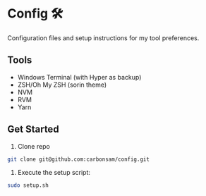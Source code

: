 # Config :hammer_and_wrench:

Configuration files and setup instructions for my tool preferences.

## Tools

- Windows Terminal (with Hyper as backup)
- ZSH/Oh My ZSH (sorin theme)
- NVM
- RVM
- Yarn

## Get Started

1. Clone repo

```sh
git clone git@github.com:carbonsam/config.git
```

1. Execute the setup script:

```sh
sudo setup.sh
```
